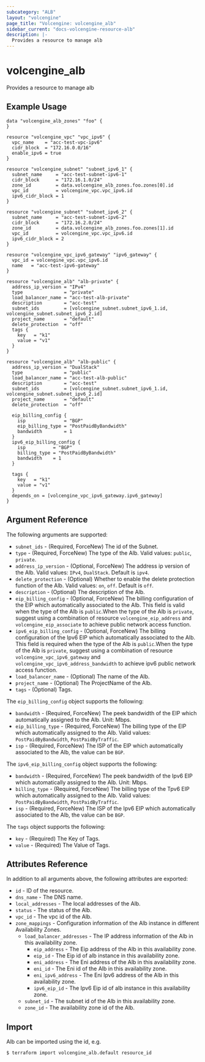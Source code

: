 ```yaml
---
subcategory: "ALB"
layout: "volcengine"
page_title: "Volcengine: volcengine_alb"
sidebar_current: "docs-volcengine-resource-alb"
description: |-
  Provides a resource to manage alb
---
```

# volcengine_alb
Provides a resource to manage alb
## Example Usage
```hcl
data "volcengine_alb_zones" "foo" {
}

resource "volcengine_vpc" "vpc_ipv6" {
  vpc_name    = "acc-test-vpc-ipv6"
  cidr_block  = "172.16.0.0/16"
  enable_ipv6 = true
}

resource "volcengine_subnet" "subnet_ipv6_1" {
  subnet_name     = "acc-test-subnet-ipv6-1"
  cidr_block      = "172.16.1.0/24"
  zone_id         = data.volcengine_alb_zones.foo.zones[0].id
  vpc_id          = volcengine_vpc.vpc_ipv6.id
  ipv6_cidr_block = 1
}

resource "volcengine_subnet" "subnet_ipv6_2" {
  subnet_name     = "acc-test-subnet-ipv6-2"
  cidr_block      = "172.16.2.0/24"
  zone_id         = data.volcengine_alb_zones.foo.zones[1].id
  vpc_id          = volcengine_vpc.vpc_ipv6.id
  ipv6_cidr_block = 2
}

resource "volcengine_vpc_ipv6_gateway" "ipv6_gateway" {
  vpc_id = volcengine_vpc.vpc_ipv6.id
  name   = "acc-test-ipv6-gateway"
}

resource "volcengine_alb" "alb-private" {
  address_ip_version = "IPv4"
  type               = "private"
  load_balancer_name = "acc-test-alb-private"
  description        = "acc-test"
  subnet_ids         = [volcengine_subnet.subnet_ipv6_1.id, volcengine_subnet.subnet_ipv6_2.id]
  project_name       = "default"
  delete_protection  = "off"
  tags {
    key   = "k1"
    value = "v1"
  }
}

resource "volcengine_alb" "alb-public" {
  address_ip_version = "DualStack"
  type               = "public"
  load_balancer_name = "acc-test-alb-public"
  description        = "acc-test"
  subnet_ids         = [volcengine_subnet.subnet_ipv6_1.id, volcengine_subnet.subnet_ipv6_2.id]
  project_name       = "default"
  delete_protection  = "off"

  eip_billing_config {
    isp              = "BGP"
    eip_billing_type = "PostPaidByBandwidth"
    bandwidth        = 1
  }
  ipv6_eip_billing_config {
    isp          = "BGP"
    billing_type = "PostPaidByBandwidth"
    bandwidth    = 1
  }

  tags {
    key   = "k1"
    value = "v1"
  }
  depends_on = [volcengine_vpc_ipv6_gateway.ipv6_gateway]
}
```
## Argument Reference
The following arguments are supported:
* `subnet_ids` - (Required, ForceNew) The id of the Subnet.
* `type` - (Required, ForceNew) The type of the Alb. Valid values: `public`, `private`.
* `address_ip_version` - (Optional, ForceNew) The address ip version of the Alb. Valid values: `IPv4`, `DualStack`. Default is `ipv4`.
* `delete_protection` - (Optional) Whether to enable the delete protection function of the Alb. Valid values: `on`, `off`. Default is `off`.
* `description` - (Optional) The description of the Alb.
* `eip_billing_config` - (Optional, ForceNew) The billing configuration of the EIP which automatically associated to the Alb. This field is valid when the type of the Alb is `public`.When the type of the Alb is `private`, suggest using a combination of resource `volcengine_eip_address` and `volcengine_eip_associate` to achieve public network access function.
* `ipv6_eip_billing_config` - (Optional, ForceNew) The billing configuration of the Ipv6 EIP which automatically associated to the Alb. This field is required when the type of the Alb is `public`.When the type of the Alb is `private`, suggest using a combination of resource `volcengine_vpc_ipv6_gateway` and `volcengine_vpc_ipv6_address_bandwidth` to achieve ipv6 public network access function.
* `load_balancer_name` - (Optional) The name of the Alb.
* `project_name` - (Optional) The ProjectName of the Alb.
* `tags` - (Optional) Tags.

The `eip_billing_config` object supports the following:

* `bandwidth` - (Required, ForceNew) The peek bandwidth of the EIP which automatically assigned to the Alb. Unit: Mbps.
* `eip_billing_type` - (Required, ForceNew) The billing type of the EIP which automatically assigned to the Alb. Valid values: `PostPaidByBandwidth`, `PostPaidByTraffic`.
* `isp` - (Required, ForceNew) The ISP of the EIP which automatically associated to the Alb, the value can be `BGP`.

The `ipv6_eip_billing_config` object supports the following:

* `bandwidth` - (Required, ForceNew) The peek bandwidth of the Ipv6 EIP which automatically assigned to the Alb. Unit: Mbps.
* `billing_type` - (Required, ForceNew) The billing type of the Tpv6 EIP which automatically assigned to the Alb. Valid values: `PostPaidByBandwidth`, `PostPaidByTraffic`.
* `isp` - (Required, ForceNew) The ISP of the Ipv6 EIP which automatically associated to the Alb, the value can be `BGP`.

The `tags` object supports the following:

* `key` - (Required) The Key of Tags.
* `value` - (Required) The Value of Tags.

## Attributes Reference
In addition to all arguments above, the following attributes are exported:
* `id` - ID of the resource.
* `dns_name` - The DNS name.
* `local_addresses` - The local addresses of the Alb.
* `status` - The status of the Alb.
* `vpc_id` - The vpc id of the Alb.
* `zone_mappings` - Configuration information of the Alb instance in different Availability Zones.
    * `load_balancer_addresses` - The IP address information of the Alb in this availability zone.
        * `eip_address` - The Eip address of the Alb in this availability zone.
        * `eip_id` - The Eip id of alb instance in this availability zone.
        * `eni_address` - The Eni address of the Alb in this availability zone.
        * `eni_id` - The Eni id of the Alb in this availability zone.
        * `eni_ipv6_address` - The Eni Ipv6 address of the Alb in this availability zone.
        * `ipv6_eip_id` - The Ipv6 Eip id of alb instance in this availability zone.
    * `subnet_id` - The subnet id of the Alb in this availability zone.
    * `zone_id` - The availability zone id of the Alb.


## Import
Alb can be imported using the id, e.g.
```
$ terraform import volcengine_alb.default resource_id
```

